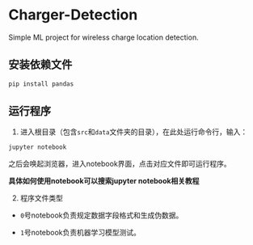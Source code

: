 # Charger-Detection
Simple ML project for wireless charge location detection.

## 安装依赖文件

```bash
pip install pandas
```

## 运行程序

1. 进入根目录（包含`src`和`data`文件夹的目录），在此处运行命令行，输入：

```bash
jupyter notebook
```

之后会唤起浏览器，进入notebook界面，点击对应文件即可运行程序。

**具体如何使用notebook可以搜索jupyter notebook相关教程**

2. 程序文件类型

* `0`号notebook负责规定数据字段格式和生成伪数据。

* `1`号notebook负责机器学习模型测试。
